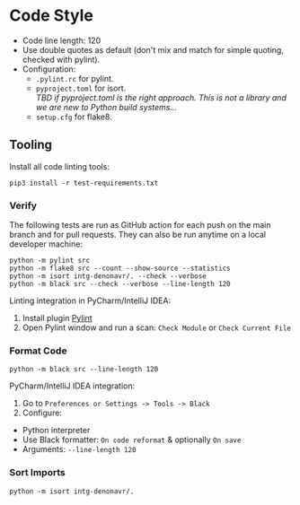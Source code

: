 # Code Style

- Code line length: 120
- Use double quotes as default (don't mix and match for simple quoting, checked with pylint).
- Configuration:
    - `.pylint.rc` for pylint.
    - `pyproject.toml` for isort.  
      _TBD if pyproject.toml is the right approach. This is not a library and we are new to Python build systems..._
    - `setup.cfg` for flake8.

## Tooling

Install all code linting tools:

```shell
pip3 install -r test-requirements.txt
```

### Verify

The following tests are run as GitHub action for each push on the main branch and for pull requests.
They can also be run anytime on a local developer machine:

```shell
python -m pylint src
python -m flake8 src --count --show-source --statistics
python -m isort intg-denonavr/. --check --verbose 
python -m black src --check --verbose --line-length 120
```

Linting integration in PyCharm/IntelliJ IDEA:

1. Install plugin [Pylint](https://plugins.jetbrains.com/plugin/11084-pylint)
2. Open Pylint window and run a scan: `Check Module` or `Check Current File`

### Format Code

```shell
python -m black src --line-length 120
```

PyCharm/IntelliJ IDEA integration:

1. Go to `Preferences or Settings -> Tools -> Black`
2. Configure:

- Python interpreter
- Use Black formatter: `On code reformat` & optionally `On save`
- Arguments: `--line-length 120`

### Sort Imports

```shell
python -m isort intg-denonavr/.
```
